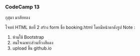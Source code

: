### CodeCamp 13 ###
กุสุมา มาลัยทอง

โจทย์ HTML
ข้อที่ 2
สร้าง form ชื่อ booking.html โดยมีหน้าตาดังรูป 
Note : 
1. ห้ามใช้ Bootstrap 
2. สนใจเฉพาะส่วนที่วงสีแดง
3. upload ขึ้น github.io    



